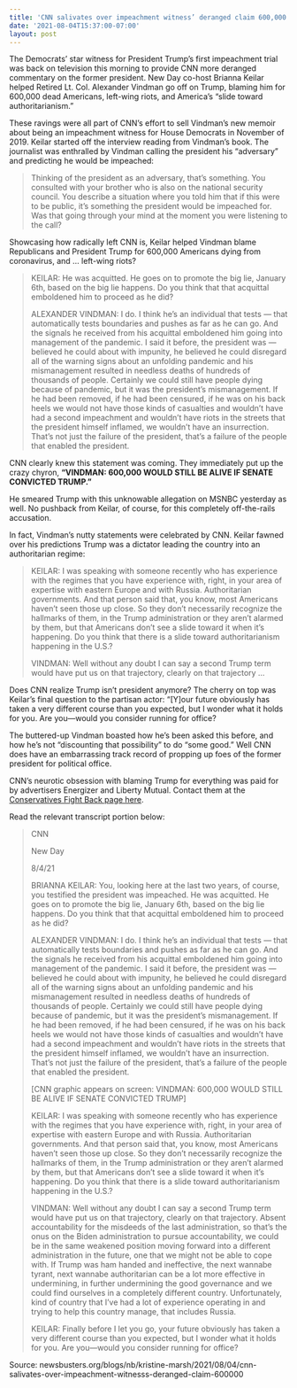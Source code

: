 ```yaml
---
title: 'CNN salivates over impeachment witness’ deranged claim 600,000 Americans died because Trump acquitted'
date: '2021-08-04T15:37:00-07:00'
layout: post
---
```


The Democrats’ star witness for President Trump’s first impeachment trial was back on television this morning to provide CNN more deranged commentary on the former president. New Day co-host Brianna Keilar helped Retired Lt. Col. Alexander Vindman go off on Trump, blaming him for 600,000 dead Americans, left-wing riots, and America’s “slide toward authoritarianism.”

These ravings were all part of CNN’s effort to sell Vindman’s new memoir about being an impeachment witness for House Democrats in November of 2019. Keilar started off the interview reading from Vindman’s book. The journalist was enthralled by Vindman calling the president his “adversary” and predicting he would be impeached:

> Thinking of the president as an adversary, that’s something. You consulted with your brother who is also on the national security council. You describe a situation where you told him that if this were to be public, it’s something the president would be impeached for. Was that going through your mind at the moment you were listening to the call?

Showcasing how radically left CNN is, Keilar helped Vindman blame Republicans and President Trump for 600,000 Americans dying from coronavirus, and … left-wing riots?

> KEILAR: He was acquitted. He goes on to promote the big lie, January 6th, based on the big lie happens. Do you think that that acquittal emboldened him to proceed as he did?
> 
> ALEXANDER VINDMAN: I do. I think he’s an individual that tests — that automatically tests boundaries and pushes as far as he can go. And the signals he received from his acquittal emboldened him going into management of the pandemic. I said it before, the president was — believed he could about with impunity, he believed he could disregard all of the warning signs about an unfolding pandemic and his mismanagement resulted in needless deaths of hundreds of thousands of people. Certainly we could still have people dying because of pandemic, but it was the president’s mismanagement. If he had been removed, if he had been censured, if he was on his back heels we would not have those kinds of casualties and wouldn’t have had a second impeachment and wouldn’t have riots in the streets that the president himself inflamed, we wouldn’t have an insurrection. That’s not just the failure of the president, that’s a failure of the people that enabled the president.

CNN clearly knew this statement was coming. They immediately put up the crazy chyron, **“VINDMAN: 600,000 WOULD STILL BE ALIVE IF SENATE CONVICTED TRUMP.”**

He smeared Trump with this unknowable allegation on MSNBC yesterday as well. No pushback from Keilar, of course, for this completely off-the-rails accusation.

In fact, Vindman’s nutty statements were celebrated by CNN. Keilar fawned over his predictions Trump was a dictator leading the country into an authoritarian regime:

> KEILAR: I was speaking with someone recently who has experience with the regimes that you have experience with, right, in your area of expertise with eastern Europe and with Russia. Authoritarian governments. And that person said that, you know, most Americans haven’t seen those up close. So they don’t necessarily recognize the hallmarks of them, in the Trump administration or they aren’t alarmed by them, but that Americans don’t see a slide toward it when it’s happening. Do you think that there is a slide toward authoritarianism happening in the U.S.?
> 
> VINDMAN: Well without any doubt I can say a second Trump term would have put us on that trajectory, clearly on that trajectory …

Does CNN realize Trump isn’t president anymore? The cherry on top was Keilar’s final question to the partisan actor: “\[Y\]our future obviously has taken a very different course than you expected, but I wonder what it holds for you. Are you—would you consider running for office?

The buttered-up Vindman boasted how he’s been asked this before, and how he’s not “discounting that possibility” to do “some good.” Well CNN does have an embarrassing track record of propping up foes of the former president for political office.

CNN’s neurotic obsession with blaming Trump for everything was paid for by advertisers Energizer and Liberty Mutual. Contact them at the [Conservatives Fight Back page here](https://www.mrc.org/conservatives-fight-back/).

Read the relevant transcript portion below:

> CNN
> 
> New Day
> 
> 8/4/21
> 
> BRIANNA KEILAR: You, looking here at the last two years, of course, you testified the president was impeached. He was acquitted. He goes on to promote the big lie, January 6th, based on the big lie happens. Do you think that that acquittal emboldened him to proceed as he did?
> 
> ALEXANDER VINDMAN: I do. I think he’s an individual that tests — that automatically tests boundaries and pushes as far as he can go. And the signals he received from his acquittal emboldened him going into management of the pandemic. I said it before, the president was — believed he could about with impunity, he believed he could disregard all of the warning signs about an unfolding pandemic and his mismanagement resulted in needless deaths of hundreds of thousands of people. Certainly we could still have people dying because of pandemic, but it was the president’s mismanagement. If he had been removed, if he had been censured, if he was on his back heels we would not have those kinds of casualties and wouldn’t have had a second impeachment and wouldn’t have riots in the streets that the president himself inflamed, we wouldn’t have an insurrection. That’s not just the failure of the president, that’s a failure of the people that enabled the president.
> 
> \[CNN graphic appears on screen: VINDMAN: 600,000 WOULD STILL BE ALIVE IF SENATE CONVICTED TRUMP\]
> 
> KEILAR: I was speaking with someone recently who has experience with the regimes that you have experience with, right, in your area of expertise with eastern Europe and with Russia. Authoritarian governments. And that person said that, you know, most Americans haven’t seen those up close. So they don’t necessarily recognize the hallmarks of them, in the Trump administration or they aren’t alarmed by them, but that Americans don’t see a slide toward it when it’s happening. Do you think that there is a slide toward authoritarianism happening in the U.S.?
> 
> VINDMAN: Well without any doubt I can say a second Trump term would have put us on that trajectory, clearly on that trajectory. Absent accountability for the misdeeds of the last administration, so that’s the onus on the Biden administration to pursue accountability, we could be in the same weakened position moving forward into a different administration in the future, one that we might not be able to cope with. If Trump was ham handed and ineffective, the next wannabe tyrant, next wannabe authoritarian can be a lot more effective in undermining, in further undermining the good governance and we could find ourselves in a completely different country. Unfortunately, kind of country that I’ve had a lot of experience operating in and trying to help this country manage, that includes Russia.
> 
> KEILAR: Finally before I let you go, your future obviously has taken a very different course than you expected, but I wonder what it holds for you. Are you—would you consider running for office?

Source: newsbusters.org/blogs/nb/kristine-marsh/2021/08/04/cnn-salivates-over-impeachment-witnesss-deranged-claim-600000